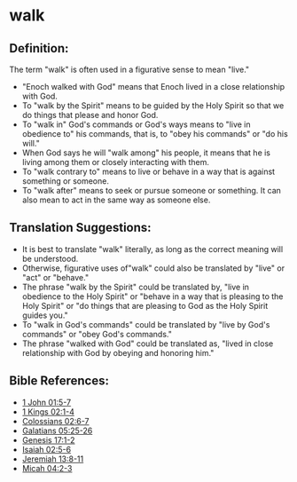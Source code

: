 # walk #

## Definition: ##

The term "walk" is often used in a figurative sense to mean "live."

* "Enoch walked with God" means that Enoch lived in a close relationship with God.
* To "walk by the Spirit" means to be guided by the Holy Spirit so that we do things that please and honor God.
* To "walk in" God's commands or God's ways means to "live in obedience to" his commands, that is, to "obey his commands" or "do his will."
* When God says he will "walk among" his people, it means that he is living among them or closely interacting with them.
* To "walk contrary to" means to live or behave in a way that is against something or someone.
* To "walk after" means to seek or pursue someone or something. It can also mean to act in the same way as someone else.

## Translation Suggestions: ##

* It is best to translate "walk" literally, as long as the correct meaning will be understood.
* Otherwise, figurative uses of"walk" could also be translated by "live" or "act" or "behave."
* The phrase "walk by the Spirit" could be translated by, "live in obedience to the Holy Spirit" or "behave in a way that is pleasing to the Holy Spirit" or "do things that are pleasing to God as the Holy Spirit guides you."
* To "walk in God's commands" could be translated by "live by God's commands" or "obey God's commands."
* The phrase "walked with God" could be translated as, "lived in close relationship with God by obeying and honoring him."



## Bible References: ##

* [1 John 01:5-7](en/tn/1jn/help/01/05)
* [1 Kings 02:1-4](en/tn/1ki/help/02/01)
* [Colossians 02:6-7](en/tn/col/help/02/06)
* [Galatians 05:25-26](en/tn/gal/help/05/25)
* [Genesis 17:1-2](en/tn/gen/help/17/01)
* [Isaiah 02:5-6](en/tn/isa/help/02/05)
* [Jeremiah 13:8-11](en/tn/jer/help/13/08)
* [Micah 04:2-3](en/tn/mic/help/04/02)